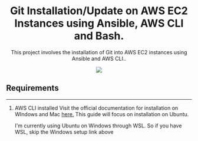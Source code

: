 <div align="center">
  <h1 align="center"> Git Installation/Update on AWS EC2 Instances using Ansible, AWS CLI and Bash.</h1>
  <p>This project involves the installation of Git into AWS EC2 instances using Ansible and AWS CLI..</p>
    <img src="https://github.com/user-attachments/assets/2c51f116-91ae-4d78-a0fc-bb5d35449b7b"/>
</div>

## Requirements
---
1. AWS CLI installed
   Visit the official documentation for installation on WIndows and Mac [here.](https://docs.aws.amazon.com/cli/latest/userguide/getting-started-install.html)
   This guide will focus on installation on Ubuntu.


   I'm currently using Ubuntu on Windows through WSL. So if you have WSL, skip the Windows setup link above
   

